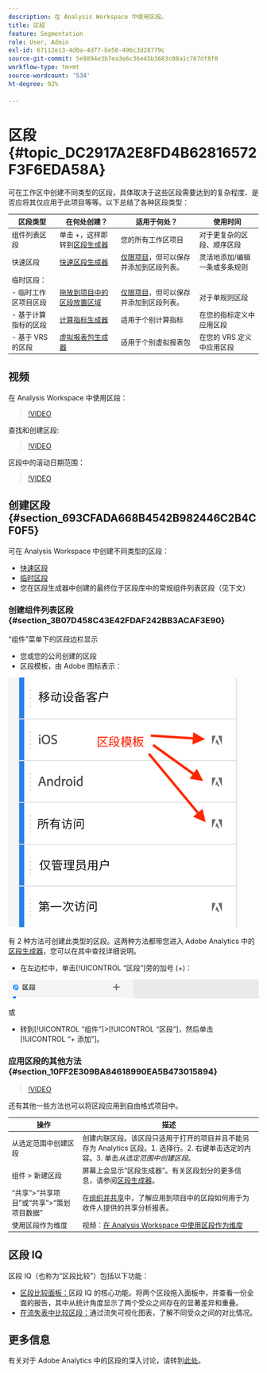 ```yaml
---
description: 在 Analysis Workspace 中使用区段。
title: 区段
feature: Segmentation
role: User, Admin
exl-id: 67112e13-4d0a-4d77-be50-496c3d28779c
source-git-commit: 5e9894e3b7ea3e6c36e45b3683c08a1c767df8f0
workflow-type: tm+mt
source-wordcount: '534'
ht-degree: 92%

---
```



# 区段 {#topic_DC2917A2E8FD4B62816572F3F6EDA58A}

可在工作区中创建不同类型的区段，具体取决于这些区段需要达到的复杂程度、是否应将其仅应用于此项目等等。以下总结了各种区段类型：

| 区段类型 | 在何处创建？ | 适用于何处？ | 使用时间 |
| --- | --- | --- | --- |
| 组件列表区段 | 单击 +，这样即转到[区段生成器](/help/components/segmentation/segmentation-workflow/seg-build.md) | 您的所有工作区项目 | 对于更复杂的区段、顺序区段 |
| 快速区段 | [快速区段生成器](/help/analyze/analysis-workspace/components/segments/quick-segments.md) | [仅限项目](https://experienceleague.adobe.com/docs/analytics/analyze/analysis-workspace/components/segments/quick-segments.html?#what-are-project-only-segments%3F)，但可以保存并添加到区段列表。 | 灵活地添加/编辑一条或多条规则 |
| 临时区段： |  |  |  |
| - 临时工作区项目区段 | [拖放到项目中的区段放置区域](/help/analyze/analysis-workspace/components/segments/ad-hoc-segments.md) | [仅限项目](https://experienceleague.adobe.com/docs/analytics/analyze/analysis-workspace/components/segments/quick-segments.html?#what-are-project-only-segments%3F)，但可以保存并添加到区段列表。 | 对于单规则区段 |
| - 基于计算指标的区段 | [计算指标生成器](https://experienceleague.adobe.com/docs/analytics/components/calculated-metrics/calcmetric-workflow/metrics-with-segments.html?lang=zh-Hans) | 适用于个别计算指标 | 在您的指标定义中应用区段 |
| - 基于 VRS 的区段 | [虚拟报表包生成器](https://experienceleague.adobe.com/docs/analytics/components/virtual-report-suites/vrs-workflow/vrs-create.html?lang=zh-Hans) | 适用于个别虚拟报表包 | 在您的 VRS 定义中应用区段 |

## 视频

在 Analysis Workspace 中使用区段：

>[!VIDEO](https://video.tv.adobe.com/v/23977/?quality=12)

查找和创建区段:

>[!VIDEO](https://video.tv.adobe.com/v/334092/?quality=12)

区段中的滚动日期范围：

>[!VIDEO](https://video.tv.adobe.com/v/25403/?quality=12)

## 创建区段 {#section_693CFADA668B4542B982446C2B4CF0F5}

可在 Analysis Workspace 中创建不同类型的区段：

* [快速区段](/help/analyze/analysis-workspace/components/segments/quick-segments.md)
* [临时区段](/help/analyze/analysis-workspace/components/segments/ad-hoc-segments.md)
* 您在区段生成器中创建的最终位于区段库中的常规组件列表区段（见下文）

### 创建组件列表区段 {#section_3B07D458C43E42FDAF242BB3ACAF3E90}

“组件”菜单下的区段边栏显示
* 您或您的公司创建的区段
* 区段模板，由 Adobe 图标表示：

![](assets/segment_icons.png)

有 2 种方法可创建此类型的区段。这两种方法都带您进入 Adobe Analytics 中的[区段生成器](/help/components/segmentation/segmentation-workflow/seg-build.md)，您可以在其中查找详细说明。

* 在左边栏中，单击[!UICONTROL “区段”]旁的加号 (+)：

![](assets/create-seg.png)

或

* 转到[!UICONTROL “组件”]>[!UICONTROL “区段”]，然后单击[!UICONTROL “+ 添加”]。


### 应用区段的其他方法 {#section_10FF2E309BA84618990EA5B473015894}

>[!VIDEO](https://video.tv.adobe.com/v/30994/?quality=12)

还有其他一些方法也可以将区段应用到自由格式项目中。

| 操作 | 描述 |
|--- |--- |
| 从选定范围中创建区段 | 创建内联区段。该区段只适用于打开的项目并且不能另存为 Analytics 区段。1. 选择行。2. 右键单击选定的内容。3. 单击&#x200B;*从选定范围中创建区段*。 |
| 组件 > 新建区段 | 屏幕上会显示“区段生成器”。有关区段划分的更多信息，请参阅[区段生成器](https://experienceleague.adobe.com/docs/analytics/components/segmentation/segmentation-workflow/seg-build.html?lang=zh-Hans)。 |
| “共享”>“共享项目”或“共享”>“策划项目数据” | 在[组织并共享](https://experienceleague.adobe.com/docs/analytics/analyze/analysis-workspace/curate-share/curate.html?lang=zh-Hans#concept_4A9726927E7C44AFA260E2BB2721AFC6)中，了解应用到项目中的区段如何用于为收件人提供的共享分析报表。 |
| 使用区段作为维度 | 视频：[在 Analysis Workspace 中使用区段作为维度](https://experienceleague.adobe.com/docs/analytics-learn/tutorials/analysis-workspace/applying-segments/using-segments-as-dimensions-in-analysis-workspace.html?lang=zh-Hans) |

## 区段 IQ

区段 IQ（也称为“区段比较”）包括以下功能：

* [区段比较面板：](/help/analyze/analysis-workspace/c-panels/c-segment-comparison/segment-comparison.md)区段 IQ 的核心功能。将两个区段拖入面板中，并查看一份全面的报告，其中从统计角度显示了两个受众之间存在的显著差异和重叠。
* [在流失表中比较区段：](/help/analyze/analysis-workspace/visualizations/fallout/compare-segments-fallout.md)通过流失可视化图表，了解不同受众之间的对比情况。

## 更多信息

有关对于 Adobe Analytics 中的区段的深入讨论，请转到[此处](/help/components/segmentation/seg-overview.md)。

